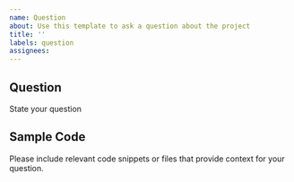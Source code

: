 ```yaml
---
name: Question
about: Use this template to ask a question about the project
title: ''
labels: question
assignees: 
---
```


## Question

State your question

## Sample Code

Please include relevant code snippets or files that provide context for your question.
